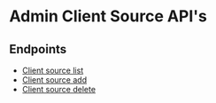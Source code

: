 # Admin Client Source API's

## Endpoints

* [Client source list](get.md)
* [Client source add](post.md)
* [Client source delete](delete.md)
